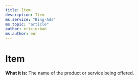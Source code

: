 ```yaml
---
title: Item
description: Item
ms.service: "Bing-Ads"
ms.topic: "article"
author: eric-urban
ms.author: eur
---
```


# Item

**What it is:** The name of the product or service being offered.


